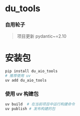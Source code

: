 # du_tools

### 自用轮子

> 项目更新 pydantic~=2.10

# 安装包

```bash
pip install du_aio_tools
# 推荐使用 uv
uv add du_aio_tools
```

### 使用 uv 构建包

```bash
uv build  # 在当前项目中运行构建命令
uv publish # 发布构建的包
```


